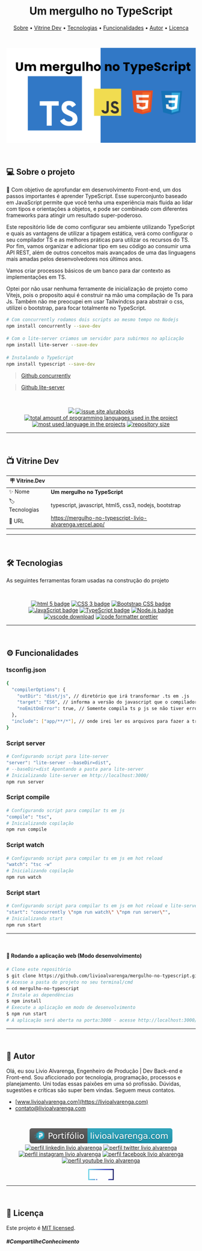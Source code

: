 <h1 align="center"> 
	Um mergulho no TypeScript
</h1>
<p align="center">
 <a href="#-sobre-o-projeto">Sobre</a> •
 <a href="#-vitrine-dev">Vitrine Dev</a> •
 <a href="#-tecnologias">Tecnologias</a> •
 <a href="#-funcionalidades">Funcionalidades</a> •
 <a href="#-autor">Autor</a> • 
 <a href="#-licença">Licença</a>
</p>

&nbsp;

![Capa](https://github.com/LivioAlvarenga/mergulho-no-typescript/blob/master/files/capa.png?raw=true#vitrinedev)

&nbsp;
<a id="-sobre-o-projeto"></a>

## 💻 Sobre o projeto

🚀 Com objetivo de aprofundar em desenvolvimento Front-end, um dos passos importantes é aprender TypeScript. Esse superconjunto baseado em JavaScript permite que você tenha uma experiência mais fluida ao lidar com tipos e orientações a objetos, e pode ser combinado com diferentes frameworks para atingir um resultado super-poderoso.

Este repositório lide de como configurar seu ambiente utilizando TypeScript e quais as vantagens de utilizar a tipagem estática, verá como configurar o seu compilador TS e as melhores práticas para utilizar os recursos do TS. Por fim, vamos organizar e adicionar tipo em seu código ao consumir uma API REST, além de outros conceitos mais avançados de uma das linguagens mais amadas pelos desenvolvedores nos últimos anos.

Vamos criar processos básicos de um banco para dar contexto as implementações em TS.

Optei por não usar nenhuma ferramente de inicialização de projeto como Vitejs, pois o proposito aqui é construir na mão uma compilação de Ts para Js. Também não me preocupei em usar Tailwindcss para abstrair o css, utilizei o bootstrap, para focar totalmente no TypeScript.

```bash
# Com concurrently rodamos dois scripts ao mesmo tempo no Nodejs
npm install concurrently --save-dev

# Com o lite-server criamos um servidor para subirmos no aplicação
npm install lite-server --save-dev

# Instalando o TypeScript
npm install typescript --save-dev
```

> [Github concurrently](https://github.com/open-cli-tools/concurrently#readme)

> [Github lite-server](https://github.com/johnpapa/lite-server#readme)

&nbsp;

<p align="center">
  <a href="#license"><img src="https://img.shields.io/github/license/LivioAlvarenga/mergulho-no-typescript?color=ff0000"></a>
  <a href="https://github.com/LivioAlvarenga/mergulho-no-typescript/issues"><img src="https://img.shields.io/github/issues/LivioAlvarenga/mergulho-no-typescript" alt="issue site alurabooks" /></a>
  <a href="https://github.com/LivioAlvarenga/mergulho-no-typescript"><img src="https://img.shields.io/github/languages/count/LivioAlvarenga/mergulho-no-typescript" alt="total amount of programming languages used in the project" /></a>
  <a href="https://github.com/LivioAlvarenga/mergulho-no-typescript"><img src="https://img.shields.io/github/languages/top/LivioAlvarenga/mergulho-no-typescript" alt="most used language in the projects" /></a>
  <a href="https://github.com/LivioAlvarenga/mergulho-no-typescript"><img src="https://img.shields.io/github/repo-size/LivioAlvarenga/mergulho-no-typescript" alt="repository size" /></a>
<p>

---

&nbsp;
<a id="-vitrine-dev"></a>

## 📺 Vitrine Dev

| :placard: Vitrine.Dev |                                                            |
| --------------------- | ---------------------------------------------------------- |
| :sparkles: Nome       | **Um mergulho no TypeScript**                              |
| :label: Tecnologias   | typescript, javascript, html5, css3, nodejs, bootstrap     |
| :rocket: URL          | https://mergulho-no-typescript-livio-alvarenga.vercel.app/ |

---

&nbsp;
<a id="-tecnologias"></a>

## 🛠 Tecnologias

As seguintes ferramentas foram usadas na construção do projeto

&nbsp;

<p align="center">
  <a href= "https://html5.org/"><img alt="html 5 badge" src="https://img.shields.io/static/v1?logoWidth=15&logoColor=E34F26&logo=HTML5&label=Markup Language&message=HTML5&color=E34F26"></a>
  <a href= "https://developer.mozilla.org/pt-BR/docs/Web/CSS"><img alt="CSS 3 badge" src="https://img.shields.io/static/v1?logoWidth=15&logoColor=1572B6&logo=CSS3&label=Style&message=CSS3&color=1572B6"></a>
  <a href= "https://getbootstrap.com/"><img alt="Bootstrap CSS badge" src="https://img.shields.io/static/v1?logoWidth=15&logoColor=7952b3&logo=Bootstrap&label=Style&message=Bootstrap&color=7952b3"></a>
  <a href= "https://www.javascript.com/"><img alt="JavaScript badge" src="https://img.shields.io/static/v1?logoWidth=15&logoColor=F7DF1E&logo=JavaScript&label=Language&message=JavaScript&color=F7DF1E"></a>
  <a href= "https://www.typescriptlang.org/"><img alt="TypeScript badge" src="https://img.shields.io/static/v1?logoWidth=15&logoColor=3178c6&logo=TypeScript&label=Language&message=TypeScript&color=3178c6"></a>
  <a href= "https://nodejs.org/en/"><img alt="Node.js badge" src="https://img.shields.io/static/v1?logoWidth=15&logoColor=339933&logo=Node.js&label=Runtime Environment&message=Node.js&color=3139933"></a>
  <a href= "https://code.visualstudio.com/download"><img alt="vscode download" src="https://img.shields.io/static/v1?logoWidth=15&logoColor=007ACC&logo=Visual Studio Code&label=IDE&message=Visual Studio Code&color=007ACC"></a>
  <a href= "https://github.com/prettier/prettier"><img alt="code formatter prettier" src="https://img.shields.io/static/v1?logoWidth=15&logoColor=F7B93E&logo=Prettier&label=Code Formatter&message=Prettier&color=F7B93E"></a>
</p>

---

&nbsp;
<a id="-funcionalidades"></a>

## ⚙️ Funcionalidades

### tsconfig.json

```bash
{
  "compilerOptions": {
    "outDir": "dist/js", // diretório que irá transformar .ts em .js
    "target": "ES6", // informa a versão do javascript que o compilador irá transformar .ts em .js
    "noEmitOnError": true, // Somente compila ts p js se não tiver erros.
  },
  "include": ["app/**/*"], // onde irei ler os arquivos para fazer a transformação (tudo que estiver dentro de app)
}
```

### Script server

```bash
# Configurando script para lite-server
"server": "lite-server --baseDir=dist",
# --baseDir=dist Apontando a pasta para lite-server
# Inicializando lite-server em http://localhost:3000/
npm run server
```

### Script compile

```bash
# Configurando script para compilar ts em js
"compile": "tsc",
# Inicializando copilação
npm run compile
```

### Script watch

```bash
# Configurando script para compilar ts em js em hot reload
"watch": "tsc -w"
# Inicializando copilação
npm run watch
```

### Script start

```bash
# Configurando script para compilar ts em js em hot reload e lite-server com concurrently
"start": "concurrently \"npm run watch\" \"npm run server\"",
# Inicializando start
npm run start
```

---

&nbsp;

#### 🧭 Rodando a aplicação web (Modo desenvolvimento)

```bash
# Clone este repositório
$ git clone https://github.com/livioalvarenga/mergulho-no-typescript.git
# Acesse a pasta do projeto no seu terminal/cmd
$ cd mergulho-no-typescript
# Instale as dependências
$ npm install
# Execute a aplicação em modo de desenvolvimento
$ npm run start
# A aplicação será aberta na porta:3000 - acesse http://localhost:3000/
```

---

&nbsp;
<a id="-autor"></a>

## 🦸 Autor

Olá, eu sou Livio Alvarenga, Engenheiro de Produção | Dev Back-end e Front-end. Sou aficcionado por tecnologia, programação, processos e planejamento. Uni todas essas paixões em uma só profissão. Dúvidas, sugestões e críticas são super bem vindas. Seguem meus contatos.

- [www.livioalvarenga.com](https://livioalvarenga.com)
- contato@livioalvarenga.com

&nbsp;

<p align="center">
  <a href= "https://www.livioalvarenga.com/"><img alt="portifólio livio alvarenga" src="https://raw.githubusercontent.com/LivioAlvarenga/LivioAlvarenga/3109a24e71f07dbad193ae0ddbc43b69b39c7adf/files/badgePortifolioLivio.svg"></a>
  <a href= "https://www.linkedin.com/in/livio-alvarenga-planejamento-mrp-engenheiro-produ%C3%A7%C3%A3o-materiais-vba-powerbi/"><img alt="perfil linkedin livio alvarenga" src="https://img.shields.io/static/v1?logoWidth=15&logoColor=0A66C2&logo=LinkedIn&label=LinkedIn&message=Livio Alvarenga&color=0A66C2"></a>
  <a href= "https://twitter.com/AlvarengaLivio"><img alt="perfil twitter livio alvarenga" src="https://img.shields.io/static/v1?logoWidth=15&logoColor=1DA1F2&logo=Twitter&label=Twitter&message=@AlvarengaLivio&color=1DA1F2"></a>
  <a href= "https://www.instagram.com/livio_alvarenga/"><img alt="perfil instagram livio alvarenga" src="https://img.shields.io/static/v1?logoWidth=15&logoColor=E4405F&logo=Instagram&label=Instagram&message=@livio_alvarenga&color=E4405F"></a>
  <a href= "https://www.facebook.com/profile.php?id=100083957091312"><img alt="perfil facebook livio alvarenga" src="https://img.shields.io/static/v1?logoWidth=15&logoColor=1877F2&logo=Facebook&label=Facebook&message=Livio Alvarenga&color=1877F2"></a>
  <a href= "https://www.youtube.com/channel/UCrZgsh8IWyyNrRZ7cjrPbcg"><img alt="perfil youtube livio alvarenga" src="https://img.shields.io/static/v1?logoWidth=15&logoColor=FF0000&logo=YouTube&label=Youtube&message=Livio Alvarenga&color=FF0000"></a>
</p>
<p align="center">
 <a href= "https://cursos.alura.com.br/vitrinedev/livioalvarenga"><img alt="perfil vitrinedev livio alvarenga" align="center" height="30" src="https://raw.githubusercontent.com/LivioAlvarenga/LivioAlvarenga/e0f5b5a82976af114d957c20f0c78b4d304a68a0/files/vitrinedev.svg"></a>
</p>

---

&nbsp;
<a id="-licença"></a>

## 📝 Licença

Este projeto é [MIT licensed](./LICENSE).

##### _#CompartilheConhecimento_
